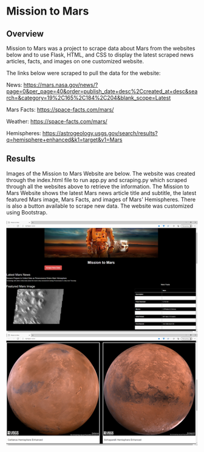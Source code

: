 # Mission to Mars

## Overview
Mission to Mars was a project to scrape data about Mars from the websites below and to use Flask, HTML, and CSS to display the latest scraped news articles, facts, and images on one customized website.

The links below were scraped to pull the data for the website:

News: https://mars.nasa.gov/news/?page=0&per_page=40&order=publish_date+desc%2Ccreated_at+desc&search=&category=19%2C165%2C184%2C204&blank_scope=Latest

Mars Facts: https://space-facts.com/mars/

Weather: https://space-facts.com/mars/

Hemispheres: https://astrogeology.usgs.gov/search/results?q=hemisphere+enhanced&k1=target&v1=Mars


## Results
Images of the Mission to Mars Website are below. The website was created through the index.html file to run app.py and scraping.py which scraped through all the websites above to retrieve the information. The Mission to Mars Website shows the latest Mars news article title and subtitle, the latest featured Mars image, Mars Facts, and images of Mars' Hemispheres. There is also a button available to scrape new data. The website was customized using Bootstrap.

![mars1](https://github.com/borkard/Mission-to-Mars/blob/main/Resources/mars1.PNG)
![mars2](https://github.com/borkard/Mission-to-Mars/blob/main/Resources/mars2.PNG)

